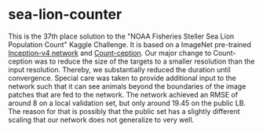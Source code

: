 # sea-lion-counter

This is the 37th place solution to the "NOAA Fisheries Steller Sea Lion Population Count" Kaggle Challenge. It is based on a ImageNet pre-trained [Inception-v4 network](https://arxiv.org/abs/1602.07261) and [Count-ception](https://arxiv.org/abs/1703.08710). Our major change to Count-ception was to reduce the size of the targets to a smaller resolution than the input resolution. Thereby, we substantially reduced the duration until convergence. Special care was taken to provide additional input to the network such that it can see animals beyond the boundaries of the image patches that are fed to the network. The network achieved an RMSE of around 8 on a local validation set, but only around 19.45 on the public LB. The reason for that is possibly that the public set has a slightly different scaling that our network does not generalize to very well.
